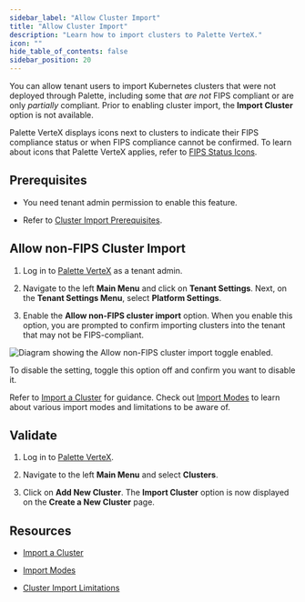 ```yaml
---
sidebar_label: "Allow Cluster Import"
title: "Allow Cluster Import"
description: "Learn how to import clusters to Palette VerteX."
icon: ""
hide_table_of_contents: false
sidebar_position: 20
---
```





You can allow tenant users to import Kubernetes clusters that were not deployed through Palette, including some that *are not* FIPS compliant or are only *partially* compliant. Prior to enabling cluster import, the **Import Cluster** option is not available. 

Palette VerteX displays icons next to clusters to indicate their FIPS compliance status or when FIPS compliance cannot be confirmed. To learn about icons that Palette VerteX applies, refer to [FIPS Status Icons](/vertex/fips/fips-status-icons).



## Prerequisites

- You need tenant admin permission to enable this feature.


- Refer to [Cluster Import Prerequisites](/clusters/imported-clusters/cluster-import#prerequisites).


## Allow non-FIPS Cluster Import


1. Log in to [Palette VerteX](https://console.spectrocloud.com/) as a tenant admin.


2. Navigate to the left **Main Menu** and click on **Tenant Settings**. Next, on the **Tenant Settings Menu**, select **Platform Settings**.


3. Enable the **Allow non-FIPS cluster import** option. When you enable this option, you are prompted to confirm importing clusters into the tenant that may not be FIPS-compliant.

![Diagram showing the Allow non-FIPS cluster import toggle enabled.](/vertex_use-non-fips-settings_nonFips-cluster-import.png)

To disable the setting, toggle this option off and confirm you want to disable it. 

Refer to [Import a Cluster](/clusters/imported-clusters/cluster-import) for guidance. Check out [Import Modes](/clusters/imported-clusters#importmodes) to learn about various import modes and limitations to be aware of.


## Validate

1. Log in to [Palette VerteX](https://console.spectrocloud.com/).


2. Navigate to the left **Main Menu** and select **Clusters**.


3. Click on **Add New Cluster**. The **Import Cluster** option is now displayed on the **Create a New Cluster** page.


## Resources

- [Import a Cluster](/clusters/imported-clusters/cluster-import)


- [Import Modes](/clusters/imported-clusters#importmodes)


- [Cluster Import Limitations](/clusters/imported-clusters#limitations)